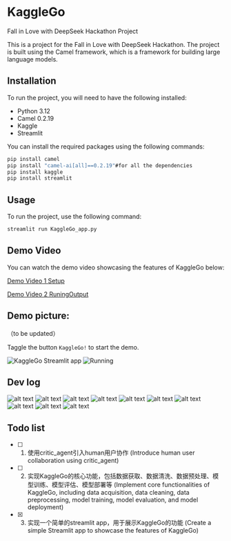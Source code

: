 
# KaggleGo

Fall in Love with DeepSeek Hackathon Project

This is a project for the Fall in Love with DeepSeek Hackathon. The project is built using the Camel framework, which is a framework for building large language models.

## Installation

To run the project, you will need to have the following installed:

- Python 3.12
- Camel 0.2.19
- Kaggle
- Streamlit

You can install the required packages using the following commands:

```bash
pip install camel
pip install "camel-ai[all]==0.2.19"#for all the dependencies
pip install kaggle
pip install streamlit

```

## Usage

To run the project, use the following command:

```bash
streamlit run KaggleGo_app.py
```

## Demo Video

You can watch the demo video showcasing the features of KaggleGo below:

[Demo Video 1 Setup](demo-video/video1.mp4)

[Demo Video 2 RuningOutput](demo-video/demo_output2025-02-18%2013-38-43.mp4)


## Demo picture:
（to be updated）

Taggle the button `KaggleGo!` to start the demo.

![KaggleGo Streamlit app](demo.png)
![Running](running.png)

## Dev log

![alt text](img/image.png)
![alt text](img/image-1.png)
![alt text](img/image-2.png)
![alt text](img/image-3.png)
![alt text](img/image-4.png)
![alt text](img/image-5.png)
![alt text](img/image-6.png)
![alt text](img/image-7.png)
![alt text](img/image-8.png)
![alt text](img/image-9.png)

## Todo list

- [ ] 1. 使用critic_agent引入human用户协作 (Introduce human user collaboration using critic_agent)
- [ ] 2. 实现KaggleGo的核心功能，包括数据获取、数据清洗、数据预处理、模型训练、模型评估、模型部署等 (Implement core functionalities of KaggleGo, including data acquisition, data cleaning, data preprocessing, model training, model evaluation, and model deployment)
- [x] 3. 实现一个简单的streamlit app，用于展示KaggleGo的功能 (Create a simple Streamlit app to showcase the features of KaggleGo)

